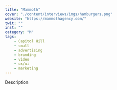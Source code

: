 ```yaml
---
title: "Mammoth"
cover: "./content/interviews/imgs/hamburgers.png"
website: "https://mammothagency.com/"
twit: ""
inst: ""
category: "M"
tags:
    - Capitol Hill
    - small
    - advertising
    - branding
    - video
    - ux/ui
    - marketing
---
```


Description
